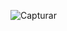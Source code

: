![Capturar](https://user-images.githubusercontent.com/58220939/70493410-52130580-1ae6-11ea-9e03-715fa1f78eb8.PNG)
